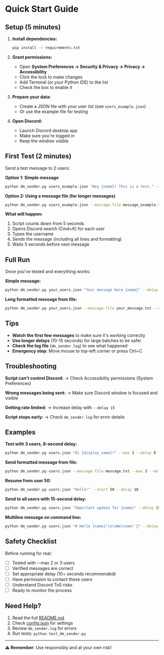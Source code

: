 # Quick Start Guide

## Setup (5 minutes)

1. **Install dependencies:**
   ```bash
   pip install -r requirements.txt
   ```

2. **Grant permissions:**
   - Open **System Preferences → Security & Privacy → Privacy → Accessibility**
   - Click the lock to make changes
   - Add Terminal (or your Python IDE) to the list
   - Check the box to enable it

3. **Prepare your data:**
   - Create a JSON file with your user list (see `users_example.json`)
   - Or use the example file for testing

4. **Open Discord:**
   - Launch Discord desktop app
   - Make sure you're logged in
   - Keep the window visible

## First Test (2 minutes)

Send a test message to 2 users:

**Option 1: Simple message**
```bash
python dm_sender.py users_example.json "Hey {name}! This is a test." --max 2
```

**Option 2: Using a message file (for longer messages)**
```bash
python dm_sender.py users_example.json --message-file message_example.txt --max 2
```

**What will happen:**
1. Script counts down from 5 seconds
2. Opens Discord search (Cmd+K) for each user
3. Types the username
4. Sends the message (including all lines and formatting)
5. Waits 5 seconds before next message

## Full Run

Once you've tested and everything works:

**Simple message:**
```bash
python dm_sender.py your_users.json "Your message here {name}" --delay 10
```

**Long formatted message from file:**
```bash
python dm_sender.py your_users.json --message-file your_message.txt --delay 10
```

## Tips

- **Watch the first few messages** to make sure it's working correctly
- **Use longer delays** (10-15 seconds) for large batches to be safer
- **Check the log file** (`dm_sender.log`) to see what happened
- **Emergency stop**: Move mouse to top-left corner or press Ctrl+C

## Troubleshooting

**Script can't control Discord:**
→ Check Accessibility permissions (System Preferences)

**Wrong messages being sent:**
→ Make sure Discord window is focused and visible

**Getting rate limited:**
→ Increase delay with `--delay 15`

**Script stops early:**
→ Check `dm_sender.log` for error details

## Examples

**Test with 3 users, 8-second delay:**
```bash
python dm_sender.py users.json "Hi {display_name}!" --max 3 --delay 8
```

**Send formatted message from file:**
```bash
python dm_sender.py users.json --message-file message.txt --max 3 --delay 8
```

**Resume from user 50:**
```bash
python dm_sender.py users.json "Hello!" --start 50 --delay 10
```

**Send to all users with 15-second delay:**
```bash
python dm_sender.py users.json "Important update for {name}" --delay 15
```

**Multiline message on command line:**
```bash
python dm_sender.py users.json "# Hello {name}!\n\nWelcome! 🎉" --delay 10
```

## Safety Checklist

Before running for real:

- [ ] Tested with --max 2 or 3 users
- [ ] Verified messages are correct
- [ ] Set appropriate delay (10+ seconds recommended)
- [ ] Have permission to contact these users
- [ ] Understand Discord ToS risks
- [ ] Ready to monitor the process

## Need Help?

1. Read the full [README.md](README.md)
2. Check [config.json](config.json) for settings
3. Review `dm_sender.log` for errors
4. Run tests: `python test_dm_sender.py`

---

⚠️ **Remember**: Use responsibly and at your own risk!
